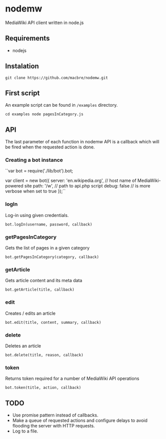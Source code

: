 nodemw
======

MediaWiki API client written in node.js

## Requirements

* nodejs

## Instalation

`git clone https://github.com/macbre/nodemw.git`

## First script

An example script can be found in `/examples` directory.

``cd examples
node pagesInCategory.js``

## API

The last parameter of each function in nodemw API is a callback which will be fired
when the requested action is done.

### Creating a bot instance

``var bot = require('./lib/bot').bot;

var client = new bot({
	server: 'en.wikipedia.org',  // host name of MediaWiki-powered site
	path: '/w',                  // path to api.php script
	debug: false                 // is more verbose when set to true
});``

### logIn

Log-in using given credentials.

`bot.logIn(username, password, callback)`

### getPagesInCategory

Gets the list of pages in a given category

`bot.getPagesInCategory(category, callback)`

### getArticle

Gets article content and its meta data

`bot.getArticle(title, callback)`

### edit

Creates / edits an article

`bot.edit(title, content, summary, callback)`

### delete

Deletes an article

`bot.delete(title, reason, callback)`

### token

Returns token required for a number of MediaWiki API operations

`bot.token(title, action, callback)`


## TODO

* Use promise pattern instead of callbacks.
* Make a queue of requested actions and configure delays to avoid flooding the server with HTTP requests.
* Log to a file.
